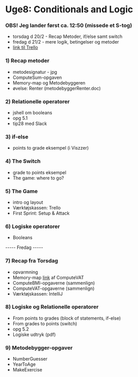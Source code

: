 # Uge8: Conditionals and Logic
### OBS! Jeg lander først ca. 12:50 (missede et S-tog)
 
 - torsdag d 20/2 - Recap Metoder, if/else samt switch
 - fredag d 21/2 - mere logik, betingelser og metoder
  - [link til Trello](https://trello.com/invite/b/zI16RBJR/04dab8bbcd00a071d6ec7cca9ab41eab/javagamedev)


### 1) Recap metoder
- metodesignatur - jpg
- ComputeSum-opgaven
- Memory-map og Metodebyggeren
- øvelse: Renter (metodebyggerRenter.doc)

### 2) Relationelle operatorer
- jshell om booleans
- opg 5.1
- tip28 med Slack

### 3) if-else
- points to grade eksempel (i Viszzer)

### 4) The Switch
- grade to points eksempel 
- The game: where to go?

### 5) The Game
- intro og layout
- Værktøjskassen: Trello 
- First Sprint: Setup & Attack

### 6) Logiske operatorer
- Booleans

----- Fredag -----

### 7) Recap fra Torsdag
- opvarmning 
- Memory-map [link](http://pythontutor.com/java.html#mode=edit) af ComputeVAT
- ComputeBMI-opgaverne (sammenlign)
- ComputeVAT-opgaverne (sammenlign)
- Værktøjskassen: IntelliJ 

### 8) Logiske og Relationelle operatorer
- From points to grades (block of statements, if-else)
- From grades to points (switch)
- opg 5.2
- Logiske udtryk (pdf)

### 9) Metodebygger-opgaver
- NumberGuesser
- YearToAge
- MakeExercise

